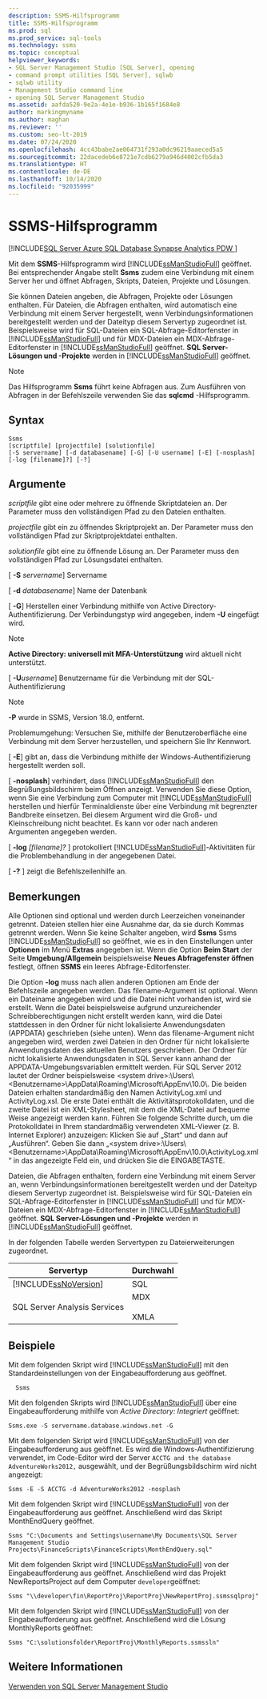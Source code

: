 ```yaml
---
description: SSMS-Hilfsprogramm
title: SSMS-Hilfsprogramm
ms.prod: sql
ms.prod_service: sql-tools
ms.technology: ssms
ms.topic: conceptual
helpviewer_keywords:
- SQL Server Management Studio [SQL Server], opening
- command prompt utilities [SQL Server], sqlwb
- sqlwb utility
- Management Studio command line
- opening SQL Server Management Studio
ms.assetid: aafda520-9e2a-4e1e-b936-1b165f1684e8
author: markingmyname
ms.author: maghan
ms.reviewer: ''
ms.custom: seo-lt-2019
ms.date: 07/24/2020
ms.openlocfilehash: 4cc43babe2ae064731f293a0dc96219aaeced5a5
ms.sourcegitcommit: 22dacedeb6e8721e7cdb6279a946d4002cfb5da3
ms.translationtype: HT
ms.contentlocale: de-DE
ms.lasthandoff: 10/14/2020
ms.locfileid: "92035999"
---
```

# <a name="ssms-utility"></a>SSMS-Hilfsprogramm

[!INCLUDE[SQL Server Azure SQL Database Synapse Analytics PDW ](../includes/applies-to-version/sql-asdb-asdbmi-asa-pdw.md)]

Mit dem **SSMS**-Hilfsprogramm wird [!INCLUDE[ssManStudioFull](../includes/ssmanstudiofull-md.md)] geöffnet. Bei entsprechender Angabe stellt **Ssms** zudem eine Verbindung mit einem Server her und öffnet Abfragen, Skripts, Dateien, Projekte und Lösungen.

Sie können Dateien angeben, die Abfragen, Projekte oder Lösungen enthalten. Für Dateien, die Abfragen enthalten, wird automatisch eine Verbindung mit einem Server hergestellt, wenn Verbindungsinformationen bereitgestellt werden und der Dateityp diesem Servertyp zugeordnet ist. Beispielsweise wird für SQL-Dateien ein SQL-Abfrage-Editorfenster in [!INCLUDE[ssManStudioFull](../includes/ssmanstudiofull-md.md)] und für MDX-Dateien ein MDX-Abfrage-Editorfenster in [!INCLUDE[ssManStudioFull](../includes/ssmanstudiofull-md.md)] geöffnet. **SQL Server-Lösungen und -Projekte** werden in [!INCLUDE[ssManStudioFull](../includes/ssmanstudiofull-md.md)] geöffnet.

> [!NOTE]
> Das Hilfsprogramm **Ssms** führt keine Abfragen aus. Zum Ausführen von Abfragen in der Befehlszeile verwenden Sie das **sqlcmd** -Hilfsprogramm. 

## <a name="syntax"></a>Syntax

```syntaxsql
Ssms
[scriptfile] [projectfile] [solutionfile] 
[-S servername] [-d databasename] [-G] [-U username] [-E] [-nosplash] [-log [filename]?] [-?] 
```

## <a name="arguments"></a>Argumente

*scriptfile* gibt eine oder mehrere zu öffnende Skriptdateien an. Der Parameter muss den vollständigen Pfad zu den Dateien enthalten. 

*projectfile* gibt ein zu öffnendes Skriptprojekt an. Der Parameter muss den vollständigen Pfad zur Skriptprojektdatei enthalten. 

*solutionfile* gibt eine zu öffnende Lösung an. Der Parameter muss den vollständigen Pfad zur Lösungsdatei enthalten. 

[ **-S** _servername_] Servername

[ **-d** _databasename_] Name der Datenbank

[ **-G**] Herstellen einer Verbindung mithilfe von Active Directory-Authentifizierung. Der Verbindungstyp wird angegeben, indem **-U** eingefügt wird.

> [!Note]
> **Active Directory: universell mit MFA-Unterstützung** wird aktuell nicht unterstützt.

[ **-U**_username_] Benutzername für die Verbindung mit der SQL-Authentifizierung

> [!Note]
> **-P** wurde in SSMS, Version 18.0, entfernt.
>
> Problemumgehung: Versuchen Sie, mithilfe der Benutzeroberfläche eine Verbindung mit dem Server herzustellen, und speichern Sie Ihr Kennwort.

[ **-E**] gibt an, dass die Verbindung mithilfe der Windows-Authentifizierung hergestellt werden soll.

[ **-nosplash**] verhindert, dass [!INCLUDE[ssManStudioFull](../includes/ssmanstudiofull-md.md)] den Begrüßungsbildschirm beim Öffnen anzeigt. Verwenden Sie diese Option, wenn Sie eine Verbindung zum Computer mit [!INCLUDE[ssManStudioFull](../includes/ssmanstudiofull-md.md)] herstellen und hierfür Terminaldienste über eine Verbindung mit begrenzter Bandbreite einsetzen. Bei diesem Argument wird die Groß- und Kleinschreibung nicht beachtet. Es kann vor oder nach anderen Argumenten angegeben werden.

[ **-log** _[filename]?_ ] protokolliert [!INCLUDE[ssManStudioFull](../includes/ssmanstudiofull-md.md)]-Aktivitäten für die Problembehandlung in der angegebenen Datei.

[ **-?** ] zeigt die Befehlszeilenhilfe an.

## <a name="remarks"></a>Bemerkungen

Alle Optionen sind optional und werden durch Leerzeichen voneinander getrennt. Dateien stellen hier eine Ausnahme dar, da sie durch Kommas getrennt werden. Wenn Sie keine Schalter angeben, wird **Ssms** Ssms [!INCLUDE[ssManStudioFull](../includes/ssmanstudiofull-md.md)] so geöffnet, wie es in den Einstellungen unter **Optionen** im Menü **Extras** angegeben ist. Wenn die Option **Beim Start** der Seite **Umgebung/Allgemein** beispielsweise **Neues Abfragefenster öffnen** festlegt, öffnen **SSMS** ein leeres Abfrage-Editorfenster.

Die Option **-log** muss nach allen anderen Optionen am Ende der Befehlszeile angegeben werden. Das filename-Argument ist optional. Wenn ein Dateiname angegeben wird und die Datei nicht vorhanden ist, wird sie erstellt. Wenn die Datei beispielsweise aufgrund unzureichender Schreibberechtigungen nicht erstellt werden kann, wird die Datei stattdessen in den Ordner für nicht lokalisierte Anwendungsdaten (APPDATA) geschrieben (siehe unten). Wenn das filename-Argument nicht angegeben wird, werden zwei Dateien in den Ordner für nicht lokalisierte Anwendungsdaten des aktuellen Benutzers geschrieben. Der Ordner für nicht lokalisierte Anwendungsdaten in SQL Server kann anhand der APPDATA-Umgebungsvariablen ermittelt werden. Für SQL Server 2012 lautet der Ordner beispielsweise \<system drive>:\Users\\<Benutzername\>\AppData\Roaming\Microsoft\AppEnv\10.0\\. Die beiden Dateien erhalten standardmäßig den Namen ActivityLog.xml und ActivityLog.xsl. Die erste Datei enthält die Aktivitätsprotokolldaten, und die zweite Datei ist ein XML-Stylesheet, mit dem die XML-Datei auf bequeme Weise angezeigt werden kann. Führen Sie folgende Schritte durch, um die Protokolldatei in Ihrem standardmäßig verwendeten XML-Viewer (z. B. Internet Explorer) anzuzeigen: Klicken Sie auf „Start“ und dann auf „Ausführen“. Geben Sie dann „\<system drive>:\Users\\<Benutzername\>\AppData\Roaming\Microsoft\AppEnv\10.0\ActivityLog.xml“ in das angezeigte Feld ein, und drücken Sie die EINGABETASTE.

Dateien, die Abfragen enthalten, fordern eine Verbindung mit einem Server an, wenn Verbindungsinformationen bereitgestellt werden und der Dateityp diesem Servertyp zugeordnet ist. Beispielsweise wird für SQL-Dateien ein SQL-Abfrage-Editorfenster in [!INCLUDE[ssManStudioFull](../includes/ssmanstudiofull-md.md)] und für MDX-Dateien ein MDX-Abfrage-Editorfenster in [!INCLUDE[ssManStudioFull](../includes/ssmanstudiofull-md.md)] geöffnet. **SQL Server-Lösungen und -Projekte** werden in [!INCLUDE[ssManStudioFull](../includes/ssmanstudiofull-md.md)] geöffnet.

In der folgenden Tabelle werden Servertypen zu Dateierweiterungen zugeordnet.

| Servertyp | Durchwahl |
|-------------|-----------|
|[!INCLUDE[ssNoVersion](../includes/ssnoversion-md.md)]|SQL|
|SQL Server Analysis Services|MDX<br /><br /> XMLA|

## <a name="examples"></a>Beispiele

Mit dem folgenden Skript wird [!INCLUDE[ssManStudioFull](../includes/ssmanstudiofull-md.md)] mit den Standardeinstellungen von der Eingabeaufforderung aus geöffnet.

```console
  Ssms
```

Mit den folgenden Skripts wird [!INCLUDE[ssManStudioFull](../includes/ssmanstudiofull-md.md)] über eine Eingabeaufforderung mithilfe von *Active Directory: Integriert* geöffnet:

```console
Ssms.exe -S servername.database.windows.net -G
```

Mit dem folgenden Skript wird [!INCLUDE[ssManStudioFull](../includes/ssmanstudiofull-md.md)] von der Eingabeaufforderung aus geöffnet. Es wird die Windows-Authentifizierung verwendet, im Code-Editor wird der Server `ACCTG and the database AdventureWorks2012,` ausgewählt, und der Begrüßungsbildschirm wird nicht angezeigt:

```console
Ssms -E -S ACCTG -d AdventureWorks2012 -nosplash
```

Mit dem folgenden Skript wird [!INCLUDE[ssManStudioFull](../includes/ssmanstudiofull-md.md)] von der Eingabeaufforderung aus geöffnet. Anschließend wird das Skript MonthEndQuery geöffnet.

```console
Ssms "C:\Documents and Settings\username\My Documents\SQL Server Management Studio Projects\FinanceScripts\FinanceScripts\MonthEndQuery.sql"
```

Mit dem folgenden Skript wird [!INCLUDE[ssManStudioFull](../includes/ssmanstudiofull-md.md)] von der Eingabeaufforderung aus geöffnet. Anschließend wird das Projekt NewReportsProject auf dem Computer `developer`geöffnet:

```console
Ssms "\\developer\fin\ReportProj\ReportProj\NewReportProj.ssmssqlproj"
```

Mit dem folgenden Skript wird [!INCLUDE[ssManStudioFull](../includes/ssmanstudiofull-md.md)] von der Eingabeaufforderung aus geöffnet. Anschließend wird die Lösung MonthlyReports geöffnet: 

```console
Ssms "C:\solutionsfolder\ReportProj\MonthlyReports.ssmssln"
```

## <a name="see-also"></a>Weitere Informationen

[Verwenden von SQL Server Management Studio](./sql-server-management-studio-ssms.md)
